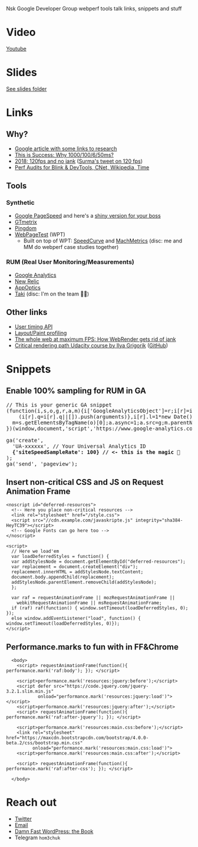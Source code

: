 Nsk Google Developer Group webperf tools talk links, snippets and stuff

# Video
[Youtube](https://www.youtube.com/watch?v=eudKdRycuWk&feature=youtu.be)

# Slides
[See slides folder](https://github.com/hom3chuk/webdev-meetup-5/tree/master/slides)

# Links
## Why?
- [Google article with some links to research](https://www.thinkwithgoogle.com/marketing-resources/experience-design/mobile-page-speed-load-time/)
- [This is Success: Why 1000/100/6/50ms?](https://docs.google.com/document/d/1bYMyE6NdiAupuwl7pWQfB-vOZBPSsXCv57hljLDMV8E/edit)
- [2018: 120fps and no jank](https://dassur.ma/things/120fps/) ([Surma's tweet on 120 fps](https://twitter.com/DasSurma/status/930862317696413697))
- [Perf Audits for Blink & DevTools, CNet, Wikipedia, Time](https://docs.google.com/document/d/1K-mKOqiUiSjgZTEscBLjtjd6E67oiK8H2ztOiq5tigk/edit)

## Tools
### Synthetic
- [Google PageSpeed](https://developers.google.com/speed/pagespeed/insights/) and here's a [shiny version for your boss](https://testmysite.withgoogle.com/intl/en-gb)
- [GTmetrix](https://gtmetrix.com/)
- [Pingdom](https://tools.pingdom.com/)
- [WebPageTest](https://www.webpagetest.org/) (WPT)
  - Built on top of WPT: [SpeedCurve](https://speedcurve.com/) and [MachMetrics](https://www.machmetrics.com/) (disc: me and MM do webperf case studies together)

### RUM (Real User Monitoring/Measurements)
- [Google Analytics](https://analytics.google.com/analytics/web/#report/content-site-speed-overview/)
- [New Relic](https://newrelic.com/)
- [AppOptics](https://www.appoptics.com/)
- [Taki](https://takiapp.com/) (disc: I'm on the team 🙋🏻)

## Other links
- [User timing API](https://developer.mozilla.org/en-US/docs/Web/API/User_Timing_API)
- [Layout/Paint profiling](https://developers.google.com/web/fundamentals/performance/rendering/simplify-paint-complexity-and-reduce-paint-areas?hl=en)
- [The whole web at maximum FPS: How WebRender gets rid of jank](https://hacks.mozilla.org/2017/10/the-whole-web-at-maximum-fps-how-webrender-gets-rid-of-jank/)
- [Critical rendering path Udacity course by Ilya Grigorik](https://developers.google.com/web/fundamentals/performance/critical-rendering-path/) ([GitHub](https://github.com/igrigorik))

# Snippets
## Enable 100% sampling for RUM in GA
<pre>
// This is your generic GA snippet 
(function(i,s,o,g,r,a,m){i['GoogleAnalyticsObject']=r;i[r]=i[r]||function(){
    (i[r].q=i[r].q||[]).push(arguments)},i[r].l=1*new Date();a=s.createElement(o),
  m=s.getElementsByTagName(o)[0];a.async=1;a.src=g;m.parentNode.insertBefore(a,m)
})(window,document,'script','https://www.google-analytics.com/analytics.js','ga');

ga('create',
  'UA-xxxxxx', // Your Universal Analytics ID
<b>  {'siteSpeedSampleRate': 100} // <- this is the magic 🌝</b>
);
ga('send', 'pageview');
</pre>

## Insert non-critical CSS and JS on Request Animation Frame
```
<noscript id="deferred-resources">
  <!-- Here you place non-critical resources -->
  <link rel="stylesheet" href="/style.css">
  <script src="//cdn.example.com/javaskripte.js" integrity="sha384-HeyTC39"></script>
  <!-- Google Fonts can go here too -->
</noscript>

<script>
  // Here we load'em
  var loadDeferredStyles = function() {
  var addStylesNode = document.getElementById("deferred-resources");
  var replacement = document.createElement("div");
  replacement.innerHTML = addStylesNode.textContent;
  document.body.appendChild(replacement);
  addStylesNode.parentElement.removeChild(addStylesNode);
  };

  var raf = requestAnimationFrame || mozRequestAnimationFrame ||
    webkitRequestAnimationFrame || msRequestAnimationFrame;
  if (raf) raf(function() { window.setTimeout(loadDeferredStyles, 0); });
  else window.addEventListener("load", function() { window.setTimeout(loadDeferredStyles, 0)});
</script>
```

## Performance.marks to fun with in FF&Chrome
```
  <body>
    <script> requestAnimationFrame(function(){ performance.mark('raf:body'); }); </script>
  
    <script>performance.mark('resources:jquery:before');</script>
    <script defer src="https://code.jquery.com/jquery-3.2.1.slim.min.js"
            onload="performance.mark('resources:jquery:load')"></script>
    <script>performance.mark('resources:jquery:after');</script>
    <script> requestAnimationFrame(function(){ performance.mark('raf:after-jquery'); }); </script>
  
    <script>performance.mark('resources:main.css:before');</script>
    <link rel="stylesheet" href="https://maxcdn.bootstrapcdn.com/bootstrap/4.0.0-beta.2/css/bootstrap.min.css"
          onload="performance.mark('resources:main.css:load')">
    <script>performance.mark('resources:main.css:after');</script>
  
    <script> requestAnimationFrame(function(){ performance.mark('raf:after-css'); }); </script>
  
  </body>
```

# Reach out
- [Twitter](https://twitter.com/fast_wordpress)
- [Email](mailto:hom3chuk+perf@gmail.com)
- [Damn Fast WordPress: the Book](https://damnfastwordpress.com/the-book/)
- Telegram `hom3chuk`
